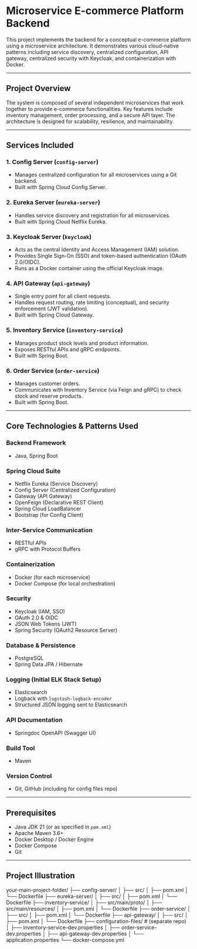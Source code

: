# Microservice E-commerce Platform Backend

This project implements the backend for a conceptual e-commerce platform using a microservice architecture. It demonstrates various cloud-native patterns including service discovery, centralized configuration, API gateway, centralized security with Keycloak, and containerization with Docker.

---

## Project Overview

The system is composed of several independent microservices that work together to provide e-commerce functionalities. Key features include inventory management, order processing, and a secure API layer. The architecture is designed for scalability, resilience, and maintainability.

---

## Services Included

### 1. **Config Server (`config-server`)**
- Manages centralized configuration for all microservices using a Git backend.
- Built with Spring Cloud Config Server.

### 2. **Eureka Server (`eureka-server`)**
- Handles service discovery and registration for all microservices.
- Built with Spring Cloud Netflix Eureka.

### 3. **Keycloak Server (`keycloak`)**
- Acts as the central Identity and Access Management (IAM) solution.
- Provides Single Sign-On (SSO) and token-based authentication (OAuth 2.0/OIDC).
- Runs as a Docker container using the official Keycloak image.

### 4. **API Gateway (`api-gateway`)**
- Single entry point for all client requests.
- Handles request routing, rate limiting (conceptual), and security enforcement (JWT validation).
- Built with Spring Cloud Gateway.

### 5. **Inventory Service (`inventory-service`)**
- Manages product stock levels and product information.
- Exposes RESTful APIs and gRPC endpoints.
- Built with Spring Boot.

### 6. **Order Service (`order-service`)**
- Manages customer orders.
- Communicates with Inventory Service (via Feign and gRPC) to check stock and reserve products.
- Built with Spring Boot.

---

## Core Technologies & Patterns Used

### Backend Framework
- Java, Spring Boot

### Spring Cloud Suite
- Netflix Eureka (Service Discovery)
- Config Server (Centralized Configuration)
- Gateway (API Gateway)
- OpenFeign (Declarative REST Client)
- Spring Cloud LoadBalancer
- Bootstrap (for Config Client)

### Inter-Service Communication
- RESTful APIs
- gRPC with Protocol Buffers

### Containerization
- Docker (for each microservice)
- Docker Compose (for local orchestration)

### Security
- Keycloak (IAM, SSO)
- OAuth 2.0 & OIDC
- JSON Web Tokens (JWT)
- Spring Security (OAuth2 Resource Server)

### Database & Persistence
- PostgreSQL
- Spring Data JPA / Hibernate

### Logging (Initial ELK Stack Setup)
- Elasticsearch
- Logback with `logstash-logback-encoder`
- Structured JSON logging sent to Elasticsearch

### API Documentation
- Springdoc OpenAPI (Swagger UI)

### Build Tool
- Maven

### Version Control
- Git, GitHub (including for config files repo)

---

## Prerequisites

- Java JDK 21 (or as specified in `pom.xml`)
- Apache Maven 3.6+
- Docker Desktop / Docker Engine
- Docker Compose
- Git

---
## Project Illustration
your-main-project-folder/
├── config-server/
│   ├── src/
│   ├── pom.xml
│   └── Dockerfile
├── eureka-server/
│   ├── src/
│   ├── pom.xml
│   └── Dockerfile
├── inventory-service/
│   ├── src/main/proto/
│   ├── src/main/resources/
│   ├── pom.xml
│   └── Dockerfile
├── order-service/
│   ├── src/
│   ├── pom.xml
│   └── Dockerfile
├── api-gateway/
│   ├── src/
│   ├── pom.xml
│   └── Dockerfile
├── configuration-files/   # (separate repo)
│   ├── inventory-service-dev.properties
│   ├── order-service-dev.properties
│   ├── api-gateway-dev.properties
│   └── application.properties
└── docker-compose.yml

